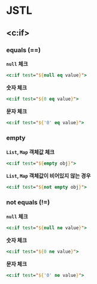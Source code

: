 # JSTL

## <c:if>

### equals (==)

**`null` 체크**

```jsp
<c:if test="${null eq value}">
```

**숫자 체크**

```jsp
<c:if test="${0 eq value}">
```

**문자 체크**

```jsp
<c:if test="${'0' eq value}">
```

### empty

**`List`, `Map` 객체값 체크**

```jsp
<c:if test="${empty obj}">
```

**`List`, `Map` 객체값이 비어있지 않는 경우**

```jsp
<c:if test="${not empty obj}">
```

### not equals (!=)

**`null` 체크**

```jsp
<c:if test="${null ne value}">
```

**숫자 체크**

```jsp
<c:if test="${0 ne value}">
```

**문자 체크**

```jsp
<c:if test="${'0' ne value}">
```
